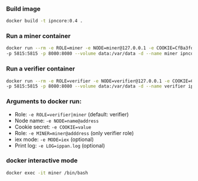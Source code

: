 ### Build image

```bash
docker build -t ipncore:0.4 .
```

### Run a miner container

```bash
docker run --rm -e ROLE=miner -e NODE=miner@127.0.0.1 -e COOKIE=CfBa3fdR1AZuefnx \
-p 5815:5815 -p 8080:8080 --volume data:/var/data -d --name miner ipncore:0.4
```

### Run a verifier container

```bash
docker run --rm -e ROLE=verifier -e NODE=verifier@127.0.0.1 -e COOKIE=CfBa3fdR1AZuefnx -r MINER=miner@127.0.0.1 \
-p 5815:5815 -p 8080:8080 --volume data:/var/data -d --name verifier ipncore:0.4
```

### Arguments to docker run:
* Role: `-e ROLE=verifier|miner` (default: verifier)
* Node name: `-e NODE=name@address`
* Cookie secret: `-e COOKIE=value`
* Role: `-e MINER=miner@adddress` (only verifier role)
* iex mode: `-e MODE=iex` (optional)
* Print log: `-e LOG=ippan.log` (optional)

### docker interactive mode
```bash
docker exec -it miner /bin/bash
```
